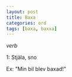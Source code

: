 ```yaml
---
layout: post
title: Baxa
categories: ord
tags: [baxa, baxxa]
---
```


*verb*

1: Stjäla, sno

Ex: "Min bil blev baxad!"
